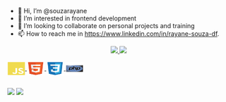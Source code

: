 - 👋 Hi, I’m @souzarayane
- 👀 I’m interested in frontend development
- 💞️ I’m looking to collaborate on personal projects and training
- 📫 How to reach me in https://www.linkedin.com/in/rayane-souza-df.

<!---
souzarayane/souzarayane is a ✨ special ✨ repository because its `README.md` (this file) appears on your GitHub profile.
You can click the Preview link to take a look at your changes.
--->
<div align="center">
  <a href="https://github.com/souzarayane">
  <img height="180em" src="https://github-readme-stats.vercel.app/api?username=souzarayane&show_icons=true&theme=radical&include_all_commits=true&count_private=true"/>
  <img height="180em" src="https://github-readme-stats.vercel.app/api/top-langs/?username=souzarayane&layout=compact&langs_count=7&theme=radical"/>
</div>
  
<div style="display: inline_block"><br>
  <img align="center" alt="Rayane-Js" height="30" width="40" src="https://raw.githubusercontent.com/devicons/devicon/master/icons/javascript/javascript-plain.svg">
  <img align="center" alt="Rayane-HTML" height="30" width="40" src="https://raw.githubusercontent.com/devicons/devicon/master/icons/html5/html5-original.svg">
  <img align="center" alt="Rayane-CSS" height="30" width="40" src="https://raw.githubusercontent.com/devicons/devicon/master/icons/css3/css3-original.svg">
  <img align="center" alt="Rayane-CSS" height="30" width="40" src="https://raw.githubusercontent.com/devicons/devicon/master/icons/php/php-original.svg">
</div>   
  
 ##
  
<div> 
 <a href = "mailto:souzarayane1@outlook.com"><img src="https://img.shields.io/badge/Microsoft_Outlook-0078D4?style=for-the-badge&logo=microsoft-outlook&logoColor=white" target="_blank"></a>
 <a href="https://www.linkedin.com/in/rayane-souza-df" target="_blank"><img src="https://img.shields.io/badge/-LinkedIn-%230077B5?style=for-the-        badge&logo=linkedin&logoColor=white" target="_blank"></a> 
</div>
  
##




